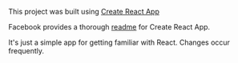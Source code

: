 This project was built using [Create React App](https://github.com/facebook/create-react-app)

Facebook provides a thorough [readme](https://github.com/facebook/create-react-app/blob/master/packages/react-scripts/template/README.md) for Create React App.

It's just a simple app for getting familiar with React.  Changes occur frequently.